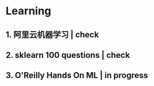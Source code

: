 # Learning


## 1. 阿里云机器学习 | check
## 2. sklearn 100 questions | check
## 3. O'Reilly Hands On ML | in progress
